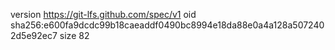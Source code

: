 version https://git-lfs.github.com/spec/v1
oid sha256:e600fa9dcdc99b18caeaddf0490bc8994e18da88e0a4a128a5072402d5e92ec7
size 82

